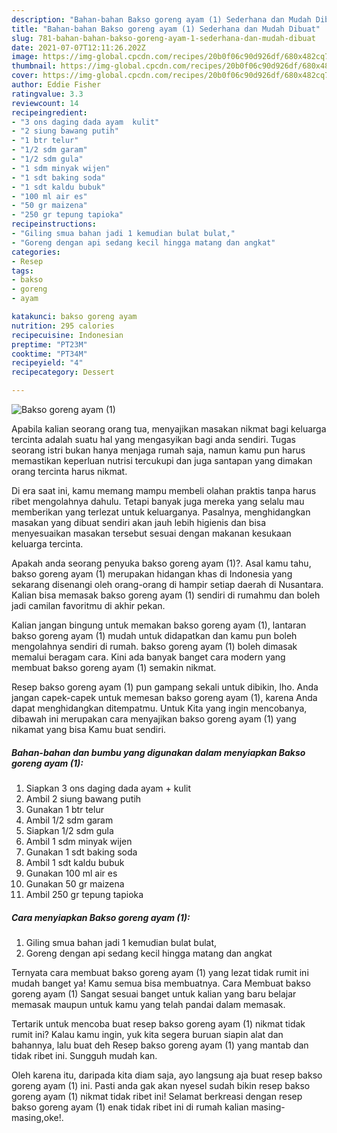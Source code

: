 ```yaml
---
description: "Bahan-bahan Bakso goreng ayam (1) Sederhana dan Mudah Dibuat"
title: "Bahan-bahan Bakso goreng ayam (1) Sederhana dan Mudah Dibuat"
slug: 781-bahan-bahan-bakso-goreng-ayam-1-sederhana-dan-mudah-dibuat
date: 2021-07-07T12:11:26.202Z
image: https://img-global.cpcdn.com/recipes/20b0f06c90d926df/680x482cq70/bakso-goreng-ayam-1-foto-resep-utama.jpg
thumbnail: https://img-global.cpcdn.com/recipes/20b0f06c90d926df/680x482cq70/bakso-goreng-ayam-1-foto-resep-utama.jpg
cover: https://img-global.cpcdn.com/recipes/20b0f06c90d926df/680x482cq70/bakso-goreng-ayam-1-foto-resep-utama.jpg
author: Eddie Fisher
ratingvalue: 3.3
reviewcount: 14
recipeingredient:
- "3 ons daging dada ayam  kulit"
- "2 siung bawang putih"
- "1 btr telur"
- "1/2 sdm garam"
- "1/2 sdm gula"
- "1 sdm minyak wijen"
- "1 sdt baking soda"
- "1 sdt kaldu bubuk"
- "100 ml air es"
- "50 gr maizena"
- "250 gr tepung tapioka"
recipeinstructions:
- "Giling smua bahan jadi 1 kemudian bulat bulat,"
- "Goreng dengan api sedang kecil hingga matang dan angkat"
categories:
- Resep
tags:
- bakso
- goreng
- ayam

katakunci: bakso goreng ayam 
nutrition: 295 calories
recipecuisine: Indonesian
preptime: "PT23M"
cooktime: "PT34M"
recipeyield: "4"
recipecategory: Dessert

---
```



![Bakso goreng ayam (1)](https://img-global.cpcdn.com/recipes/20b0f06c90d926df/680x482cq70/bakso-goreng-ayam-1-foto-resep-utama.jpg)

Apabila kalian seorang orang tua, menyajikan masakan nikmat bagi keluarga tercinta adalah suatu hal yang mengasyikan bagi anda sendiri. Tugas seorang istri bukan hanya menjaga rumah saja, namun kamu pun harus memastikan keperluan nutrisi tercukupi dan juga santapan yang dimakan orang tercinta harus nikmat.

Di era  saat ini, kamu memang mampu membeli olahan praktis tanpa harus ribet mengolahnya dahulu. Tetapi banyak juga mereka yang selalu mau memberikan yang terlezat untuk keluarganya. Pasalnya, menghidangkan masakan yang dibuat sendiri akan jauh lebih higienis dan bisa menyesuaikan masakan tersebut sesuai dengan makanan kesukaan keluarga tercinta. 



Apakah anda seorang penyuka bakso goreng ayam (1)?. Asal kamu tahu, bakso goreng ayam (1) merupakan hidangan khas di Indonesia yang sekarang disenangi oleh orang-orang di hampir setiap daerah di Nusantara. Kalian bisa memasak bakso goreng ayam (1) sendiri di rumahmu dan boleh jadi camilan favoritmu di akhir pekan.

Kalian jangan bingung untuk memakan bakso goreng ayam (1), lantaran bakso goreng ayam (1) mudah untuk didapatkan dan kamu pun boleh mengolahnya sendiri di rumah. bakso goreng ayam (1) boleh dimasak memalui beragam cara. Kini ada banyak banget cara modern yang membuat bakso goreng ayam (1) semakin nikmat.

Resep bakso goreng ayam (1) pun gampang sekali untuk dibikin, lho. Anda jangan capek-capek untuk memesan bakso goreng ayam (1), karena Anda dapat menghidangkan ditempatmu. Untuk Kita yang ingin mencobanya, dibawah ini merupakan cara menyajikan bakso goreng ayam (1) yang nikamat yang bisa Kamu buat sendiri.

<!--inarticleads1-->

##### Bahan-bahan dan bumbu yang digunakan dalam menyiapkan Bakso goreng ayam (1):

1. Siapkan 3 ons daging dada ayam + kulit
1. Ambil 2 siung bawang putih
1. Gunakan 1 btr telur
1. Ambil 1/2 sdm garam
1. Siapkan 1/2 sdm gula
1. Ambil 1 sdm minyak wijen
1. Gunakan 1 sdt baking soda
1. Ambil 1 sdt kaldu bubuk
1. Gunakan 100 ml air es
1. Gunakan 50 gr maizena
1. Ambil 250 gr tepung tapioka




<!--inarticleads2-->

##### Cara menyiapkan Bakso goreng ayam (1):

1. Giling smua bahan jadi 1 kemudian bulat bulat,
1. Goreng dengan api sedang kecil hingga matang dan angkat




Ternyata cara membuat bakso goreng ayam (1) yang lezat tidak rumit ini mudah banget ya! Kamu semua bisa membuatnya. Cara Membuat bakso goreng ayam (1) Sangat sesuai banget untuk kalian yang baru belajar memasak maupun untuk kamu yang telah pandai dalam memasak.

Tertarik untuk mencoba buat resep bakso goreng ayam (1) nikmat tidak rumit ini? Kalau kamu ingin, yuk kita segera buruan siapin alat dan bahannya, lalu buat deh Resep bakso goreng ayam (1) yang mantab dan tidak ribet ini. Sungguh mudah kan. 

Oleh karena itu, daripada kita diam saja, ayo langsung aja buat resep bakso goreng ayam (1) ini. Pasti anda gak akan nyesel sudah bikin resep bakso goreng ayam (1) nikmat tidak ribet ini! Selamat berkreasi dengan resep bakso goreng ayam (1) enak tidak ribet ini di rumah kalian masing-masing,oke!.

